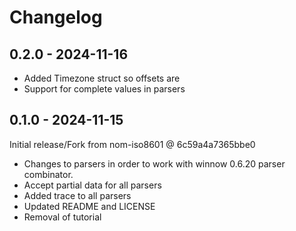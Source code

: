 # Changelog

## 0.2.0 - 2024-11-16
* Added Timezone struct so offsets are
* Support for complete values in parsers

## 0.1.0 - 2024-11-15

Initial release/Fork from nom-iso8601 @ 6c59a4a7365bbe0

* Changes to parsers in order to work with winnow 0.6.20 parser combinator.
* Accept partial data for all parsers
* Added trace to all parsers
* Updated README and LICENSE
* Removal of tutorial
